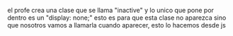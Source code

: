 el profe crea una clase que se llama "inactive" y lo unico que pone por dentro es un "display: none;" esto es para que esta clase no aparezca sino que nosotros vamos a llamarla cuando aparecer, esto lo hacemos desde js